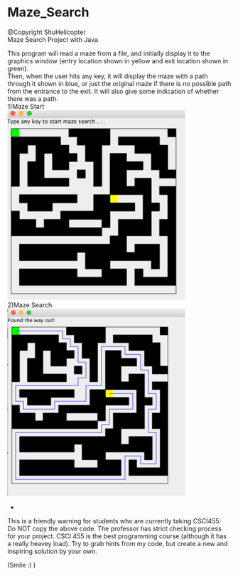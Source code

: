 # Maze_Search
@Copyright ShuHelicopter  
Maze Search Project with Java  

This program will read a maze from a file, and initially display it to the graphics window (entry location shown in yellow and exit location shown in green).  
Then, when the user hits any key, it will display the maze with a path through it shown in blue, or just the original maze if there is no possible path from the entrance to the exit. It will also give some indication of whether there was a path.  
1)Maze Start  
<img src="Maze Search/images/Maze Start.png" width="400">   
2)Maze Search  
<img src="Maze Search/images/Maze Search.png" width="400">


*  
This is a friendly warning for students who are currently taking CSCI455:      
Do NOT copy the above code. The professor has strict checking process for your project. CSCI 455 is the best programming course (although it has a really heavey load). Try to grab hints from my code, but create a new and inspiring solution by your own.  

(Smile :) )
